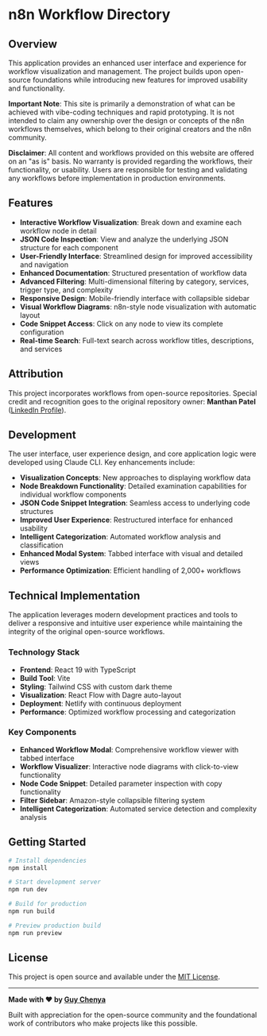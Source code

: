 # n8n Workflow Directory

## Overview

This application provides an enhanced user interface and experience for workflow visualization and management. The project builds upon open-source foundations while introducing new features for improved usability and functionality.

**Important Note**: This site is primarily a demonstration of what can be achieved with vibe-coding techniques and rapid prototyping. It is not intended to claim any ownership over the design or concepts of the n8n workflows themselves, which belong to their original creators and the n8n community.

**Disclaimer**: All content and workflows provided on this website are offered on an "as is" basis. No warranty is provided regarding the workflows, their functionality, or usability. Users are responsible for testing and validating any workflows before implementation in production environments.

## Features

* **Interactive Workflow Visualization**: Break down and examine each workflow node in detail
* **JSON Code Inspection**: View and analyze the underlying JSON structure for each component
* **User-Friendly Interface**: Streamlined design for improved accessibility and navigation
* **Enhanced Documentation**: Structured presentation of workflow data
* **Advanced Filtering**: Multi-dimensional filtering by category, services, trigger type, and complexity
* **Responsive Design**: Mobile-friendly interface with collapsible sidebar
* **Visual Workflow Diagrams**: n8n-style node visualization with automatic layout
* **Code Snippet Access**: Click on any node to view its complete configuration
* **Real-time Search**: Full-text search across workflow titles, descriptions, and services

## Attribution

This project incorporates workflows from open-source repositories. Special credit and recognition goes to the original repository owner: **Manthan Patel** ([LinkedIn Profile](https://www.linkedin.com/in/leadgenmanthan)).

## Development

The user interface, user experience design, and core application logic were developed using Claude CLI. Key enhancements include:

* **Visualization Concepts**: New approaches to displaying workflow data
* **Node Breakdown Functionality**: Detailed examination capabilities for individual workflow components
* **JSON Code Snippet Integration**: Seamless access to underlying code structures
* **Improved User Experience**: Restructured interface for enhanced usability
* **Intelligent Categorization**: Automated workflow analysis and classification
* **Enhanced Modal System**: Tabbed interface with visual and detailed views
* **Performance Optimization**: Efficient handling of 2,000+ workflows

## Technical Implementation

The application leverages modern development practices and tools to deliver a responsive and intuitive user experience while maintaining the integrity of the original open-source workflows.

### Technology Stack

- **Frontend**: React 19 with TypeScript
- **Build Tool**: Vite
- **Styling**: Tailwind CSS with custom dark theme
- **Visualization**: React Flow with Dagre auto-layout
- **Deployment**: Netlify with continuous deployment
- **Performance**: Optimized workflow processing and categorization

### Key Components

- **Enhanced Workflow Modal**: Comprehensive workflow viewer with tabbed interface
- **Workflow Visualizer**: Interactive node diagrams with click-to-view functionality
- **Node Code Snippet**: Detailed parameter inspection with copy functionality
- **Filter Sidebar**: Amazon-style collapsible filtering system
- **Intelligent Categorization**: Automated service detection and complexity analysis

## Getting Started

```bash
# Install dependencies
npm install

# Start development server
npm run dev

# Build for production
npm run build

# Preview production build
npm run preview
```

## License

This project is open source and available under the [MIT License](LICENSE).

---

**Made with ❤️ by [Guy Chenya](https://www.guyc.dev)**

Built with appreciation for the open-source community and the foundational work of contributors who make projects like this possible.